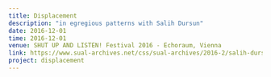 ```yaml
---
title: Displacement
description: "in egregious patterns with Salih Dursun"
date: 2016-12-01
time: 2016-12-01
venue: SHUT UP AND LISTEN! Festival 2016 - Echoraum, Vienna
link: https://www.sual-archives.net/css/sual-archives/2016-2/salih-dursun-frederic-stritter/
project: displacement
---
```




